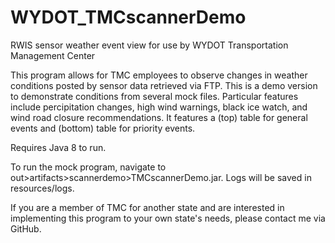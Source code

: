 # WYDOT_TMCscannerDemo
RWIS sensor weather event view for use by WYDOT Transportation Management Center

This program allows for TMC employees to observe changes in weather conditions posted by sensor data retrieved via FTP. This is a demo version to demonstrate conditions from several mock files. Particular features include percipitation changes, high wind warnings, black ice watch, and wind road closure recommendations. It features a (top) table for general events and (bottom) table for priority events.

Requires Java 8 to run. 

To run the mock program, navigate to out>artifacts>scannerdemo>TMCscannerDemo.jar. Logs will be saved in resources/logs.

If you are a member of TMC for another state and are interested in implementing this program to your own state's needs, please contact me via GitHub.
